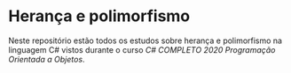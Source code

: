# Herança e polimorfismo

Neste repositório estão todos os estudos sobre herança e polimorfismo na linguagem C# vistos durante o curso _C# COMPLETO 2020 Programação Orientada a Objetos_.